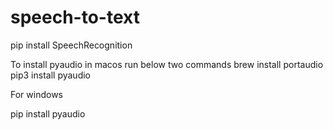 # speech-to-text

pip install SpeechRecognition

To install pyaudio in macos run below two commands
brew install portaudio
pip3 install pyaudio

For windows

pip install pyaudio
